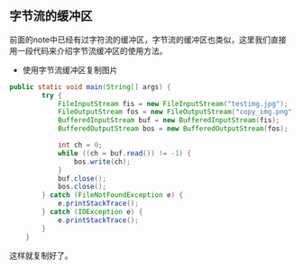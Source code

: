 ## 字节流的缓冲区     

前面的note中已经有过字符流的缓冲区，字节流的缓冲区也类似，这里我们直接用一段代码来介绍字节流缓冲区的使用方法。     

* 使用字节流缓冲区复制图片     

```java
public static void main(String[] args) {
        try {
            FileInputStream fis = new FileInputStream("testimg.jpg");
            FileOutputStream fos = new FileOutputStream("copy_img.png");
            BufferedInputStream buf = new BufferedInputStream(fis);
            BufferedOutputStream bos = new BufferedOutputStream(fos);

            int ch = 0;
            while ((ch = buf.read()) != -1) {
                bos.write(ch);
            }
            buf.close();
            bos.close();
        } catch (FileNotFoundException e) {
            e.printStackTrace();
        } catch (IOException e) {
            e.printStackTrace();
        }
    }
```    

这样就复制好了。      
